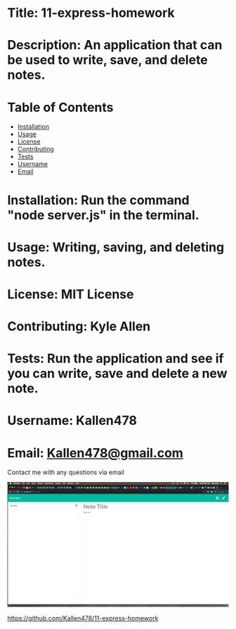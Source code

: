 # Title: 11-express-homework

# Description: An application that can be used to write, save, and delete notes.

# Table of Contents 
* [Installation](#installation)
* [Usage](#usage)
* [License](#license)
* [Contributing](#contributing)
* [Tests](#tests)
* [Username](#username)
* [Email](#email)

# Installation: Run the command "node server.js" in the terminal.

# Usage: Writing, saving, and deleting notes.

# License: MIT License

# Contributing: Kyle Allen

# Tests: Run the application and see if you can write, save and delete a new note.

# Username: Kallen478

# Email: Kallen478@gmail.com

Contact me with any questions via email

<img src="screenshot-homework11.png" alt="screenshot of note taker app">

https://github.com/Kallen478/11-express-homework